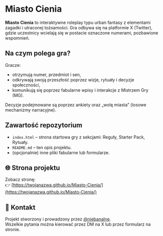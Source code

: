 # Miasto Cienia

**Miasto Cienia** to interaktywne roleplay typu urban fantasy z elementami zagadki i utraconej tożsamości. Gra odbywa się na platformie X (Twitter), gdzie uczestnicy wcielają się w postacie oznaczone numerami, pozbawione wspomnień.

## Na czym polega gra?

Gracze:
- otrzymują numer, przedmiot i sen,
- odkrywają swoją przeszłość poprzez wizje, rytuały i decyzje społeczności,
- komunikują się poprzez fabularne wpisy i interakcje z Mistrzem Gry (MG).

Decyzje podejmowane są poprzez ankiety oraz „wolę miasta” (losowe mechanizmy narracyjne).

##  Zawartość repozytorium

- `index.html` – strona startowa gry z sekcjami: Reguły, Starter Pack, Rytuały.
- `README.md` – ten opis projektu.
- (opcjonalnie) inne pliki fabularne lub formularze.

## 🌐 Strona projektu

Zobacz stronę:  
👉 [https://twojanazwa.github.io/Miasto-Cienia/](https://twojanazwa.github.io/Miasto-Cienia/)

## 📩 Kontakt

Projekt stworzony i prowadzony przez [@niebanalne](https://twitter.com/niebanalne).  
Wszelkie pytania można kierować przez DM na X lub przez formularz na stronie.
